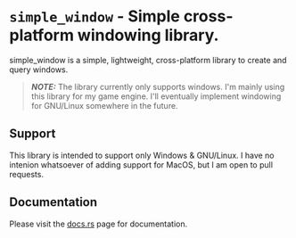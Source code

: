 # `simple_window` - Simple cross-platform windowing library.

simple_window is a simple, lightweight, cross-platform library to create and query windows.

> **_NOTE:_** The library currently only supports windows. I'm mainly using this library for my game engine. I'll eventually implement windowing for GNU/Linux somewhere in the future.

## Support
This library is intended to support only Windows & GNU/Linux. I have no intenion whatsoever of adding support for MacOS, but I am open to pull requests.

## Documentation
Please visit the [docs.rs](https://docs.rs/crate/simple-window/latest) page for documentation.
